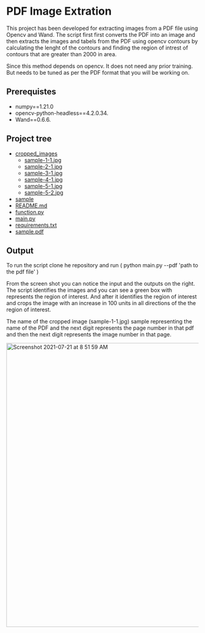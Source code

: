 # PDF Image Extration

This project has been developed for extracting images from a PDF file using Opencv and Wand. The script first first converts the  PDF into an image and then extracts the images and tabels from the PDF using opencv contours by calculating the lenght of the contours and finding the region of intrest of contours that are greater than 2000 in area. 

Since this method depends on opencv. It does not need any prior training. But needs to be tuned as per the PDF format that you will be working on. 

## Prerequistes
* numpy==1.21.0 
* opencv-python-headless==4.2.0.34. 
* Wand==0.6.6.  


## Project tree


 * [cropped_images](./tree-md)
   * [sample-1-1.jpg](./dir1/file1.ext) 
   * [sample-2-1.jpg](./dir1/file2.ext)
   * [sample-3-1.jpg](./dir1/file3.ext)
   * [sample-4-1.jpg](./dir1/file4.ext)
   * [sample-5-1.jpg](./dir1/file5.ext)
   * [sample-5-2.jpg](./dir1/file6.ext)
 * [sample](./dir2)
 * [README.md](./README.md)
 * [function.py](./file_in_root.py)
 * [main.py](./main.py)
 * [requirements.txt](./file_in_root)
 * [sample.pdf](./file_in_root)



## Output

To run the script clone he repository and run ( python main.py --pdf 'path to the pdf file' )

From the screen shot you can notice the input and the outputs on the right. The script identifies the images and you can see a green box with represents the region of interest. And after it identifies the region of interest and crops the image with an increase in 100 units in all directions of the the region of interest. 

The name of the cropped image (sample-1-1.jpg) sample representing the name of the PDF and the next digit represents the page number in that pdf and then the next digit represents the image number in that page. 

<img width="743" alt="Screenshot 2021-07-21 at 8 51 59 AM" src="https://user-images.githubusercontent.com/22589402/126425906-4182d485-ce61-4b9a-b745-1cd3a1d19338.png">

